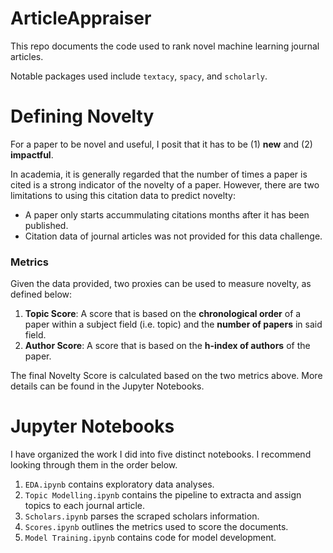 # ArticleAppraiser
This repo documents the code used to rank novel machine learning journal articles.

Notable packages used include `textacy`, `spacy`, and `scholarly`.


# Defining Novelty
For a paper to be novel and useful, I posit that it has to be (1) **new** and (2) **impactful**.

In academia, it is generally regarded that the number of times a paper is cited is a strong indicator of the novelty of a paper. However, there are two limitations to using this citation data to predict novelty:
- A paper only starts accummulating citations months after it has been published.
- Citation data of journal articles was not provided for this data challenge.

### Metrics
Given the data provided, two proxies can be used to measure novelty, as defined below:
1. **Topic Score**: A score that is based on the **chronological order** of a paper within a subject field (i.e. topic) and the **number of papers** in said field.
2. **Author Score**: A score that is based on the **h-index of authors** of the paper.

The final Novelty Score is calculated based on the two metrics above. More details can be found in the Jupyter Notebooks.


# Jupyter Notebooks
I have organized the work I did into five distinct notebooks. I recommend looking through them in the order below.

1. `EDA.ipynb` contains exploratory data analyses.
2. `Topic Modelling.ipynb` contains the pipeline to extracta and assign topics to each journal article.
3. `Scholars.ipynb` parses the scraped scholars information.
4. `Scores.ipynb` outlines the metrics used to score the documents.
5. `Model Training.ipynb` contains code for model development.
